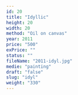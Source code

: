 ```yaml
---
id: 20
title: "Idyllic"
height: 20
width: 20
method: "Oil on canvas"
year: 2011
price: "500"
exPrice: ""
status: ""
fileName: "2011-idyl.jpg"
medie: "painting"
draft: "false"
slug: "idyl"
weight: "330"
---
```

